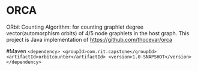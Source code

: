 # ORCA
ORbit Counting Algorithm: for counting graphlet degree vector(automorphism orbits) of 4/5 node graphlets in the host graph.
This project is Java implementation of https://github.com/thocevar/orca

#Maven
`<dependency>
    <groupId>com.rit.capstone</groupId>
    <artifactId>orbitcounter</artifactId>
    <version>1.0-SNAPSHOT</version>
 </dependency>`